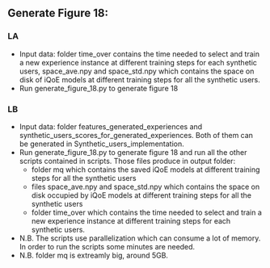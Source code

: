 ## Generate Figure 18:

### LA
* Input data: folder time_over contains the time needed to select and train a new experience instance at different training steps for each synthetic users, space_ave.npy and space_std.npy which contains the space on disk of iQoE models at different training steps for all the synthetic users.
* Run generate_figure_18.py to generate figure 18

### LB
* Input data: folder features_generated_experiences and synthetic_users_scores_for_generated_experiences. Both of them can be generated in Synthetic_users_implementation.
* Run generate_figure_18.py to generate figure 18 and run all the other scripts contained in scripts. Those files produce in output folder:
  * folder mq which contains the saved iQoE models at different training steps for all the synthetic users
  * files space_ave.npy and space_std.npy which contains the space on disk occupied by iQoE models at different training steps for all the synthetic users
  * folder time_over which contains the time needed to select and train a new experience instance at different training steps for each synthetic users.
* N.B. The scripts use parallelization which can consume a lot of memory. In order to run the scripts some minutes are needed. 
* N.B. folder mq is extreamly big, around 5GB. 